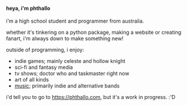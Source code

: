 <div class = "post-content">
<h4>heya, i'm phthallo</h4>
<p>i'm a high school student and programmer from australia.</p>
<p>whether it's tinkering on a python package, making a website or creating fanart, i'm always down to make something new!</p>

<p>outside of programming, i enjoy:</p>

<ul>
    <li>indie games; mainly celeste and hollow knight
    <li>sci-fi and fantasy media
    <li>tv shows; doctor who and taskmaster right now
    <li>art of all kinds 
    <li><a href = "https://open.spotify.com/user/by9ol1keui3n1yfhqpxskyjn3?si=44ce65169041461b">music</a>; primarily indie and alternative bands
</ul>
i'd tell you to go to <a href = "https://phthallo.com">https://phthallo.com</a>, but it's a work in progress. :'D </p>
</div>